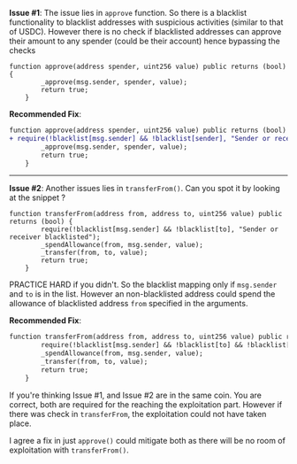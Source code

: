 **Issue #1**:
The issue lies in `approve` function. So there is a blacklist functionality to blacklist addresses with suspicious activities (similar to that of USDC). However there is no check if blacklisted addresses can approve their amount to any spender (could be their account) hence bypassing the checks

```solidity
function approve(address spender, uint256 value) public returns (bool) {
        _approve(msg.sender, spender, value);
        return true;
    }
```

**Recommended Fix**: 
```diff
function approve(address spender, uint256 value) public returns (bool) {
+ require(!blacklist[msg.sender] && !blacklist[sender], "Sender or receiver blacklisted");
        _approve(msg.sender, spender, value);
        return true;
    }
```
___

**Issue #2**:
Another issues lies in `transferFrom()`. Can you spot it by looking at the snippet ? 
```solidity
function transferFrom(address from, address to, uint256 value) public returns (bool) {
        require(!blacklist[msg.sender] && !blacklist[to], "Sender or receiver blacklisted");
        _spendAllowance(from, msg.sender, value);
        _transfer(from, to, value);
        return true;
    }
```

PRACTICE HARD if you didn't. So the blacklist mapping only if `msg.sender` and `to` is in the list. However an non-blacklisted address could spend the allowance of blacklisted address `from` specified in the arguments. 

**Recommended Fix**:  
```diff 
function transferFrom(address from, address to, uint256 value) public returns (bool) {
        require(!blacklist[msg.sender] && !blacklist[to] && !blacklist[from], "Sender or receiver blacklisted");
        _spendAllowance(from, msg.sender, value);
        _transfer(from, to, value);
        return true;
    }
```

If you're thinking Issue #1, and Issue #2 are in the same coin. You are correct, both are required for the reaching the exploitation part. However if there was check in `transferFrom`, the exploitation could not have taken place. 

I agree a fix in just `approve()` could mitigate both as there will be no room of exploitation with `transferFrom()`.